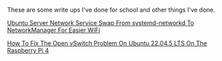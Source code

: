 These are some write ups I've done for school and other things I've done.

[Ubuntu Server Network Service Swap From systemd-networkd To NetworkManager For Easier WiFi](/Ubuntu%20Server%20Network%20Service%20Swap%20From%20systemd-networkd%20To%20NetworkManager%20For%20Easier%20WiFi)

[How To Fix The Open vSwitch Problem On Ubuntu 22.04.5 LTS On The Raspberry Pi 4](/How%20To%20Fix%20The%20Open%20vSwitch%20Problem%20On%20Ubuntu%2022.04.5%20LTS%20On%20The%20Raspberry%20Pi%204)

